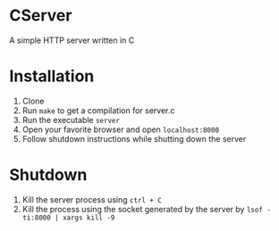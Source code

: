 # CServer
A simple HTTP server written in C
# Installation
1. Clone
2. Run ```make``` to get a compilation for server.c
3. Run the executable ```server```
4. Open your favorite browser and open ```localhost:8000```
5. Follow shutdown instructions while shutting down the server

# Shutdown
1. Kill the server process using ```ctrl + C```
2. Kill the process using the socket generated by the server by 
```lsof -ti:8000 | xargs kill -9```
